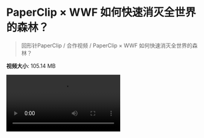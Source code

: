 # PaperClip × WWF 如何快速消灭全世界的森林？

> 回形针PaperClip / 合作视频 / PaperClip × WWF 如何快速消灭全世界的森林？

**视频大小**: 105.14 MB

<div class="video"><video src="https://file.hsyhx.top/video/PaperClip/合作视频/PaperClip × WWF 如何快速消灭全世界的森林？.mp4" controls preload>🤔 您的浏览器不支持 video 标签</video></div>